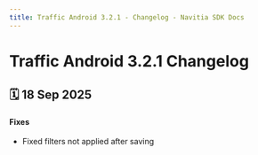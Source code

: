 ```yaml
---
title: Traffic Android 3.2.1 - Changelog - Navitia SDK Docs
---
```


# Traffic Android 3.2.1 Changelog

<h2>🗓 18 Sep 2025</h2>

#### Fixes
- Fixed filters not applied after saving
